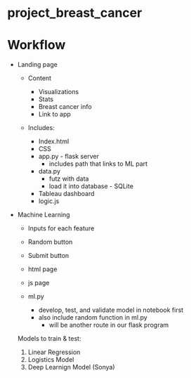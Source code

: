 # project_breast_cancer

# Workflow

* Landing page

    * Content
        * Visualizations
        * Stats
        * Breast cancer info
        * Link to app

    * Includes:
        * Index.html
        * CSS
        * app.py - flask server
            * includes path that links to ML part
        * data.py
            * futz with data
            * load it into database - SQLite
        * Tableau dashboard
        * logic.js

* Machine Learning

    * Inputs for each feature
    * Random button
    * Submit button

    * html page
    * js page
    * ml.py
        * develop, test, and validate model in notebook first
        * also include random function in ml.py
            * will be another route in our flask program
            
    Models to train & test:
    1) Linear Regression
    2) Logistics Model
    3) Deep Learnign Model (Sonya)
